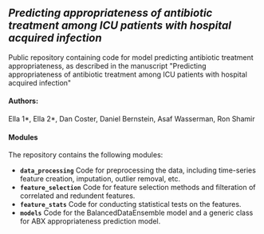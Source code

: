 ## *Predicting appropriateness of antibiotic treatment among ICU patients with hospital acquired infection*
Public repository containing code for model predicting antibiotic treatment appropriateness, as described in the manuscript "Predicting appropriateness of antibiotic treatment among ICU patients with hospital acquired infection"

#### Authors:
Ella 1*, Ella 2*, Dan Coster, Daniel Bernstein, Asaf Wasserman, Ron Shamir

#### Modules
The repository contains the following modules:
* **`data_processing`** Code for preprocessing the data, including time-series feature creation, imputation, outlier removal, etc. 
* **`feature_selection`** Code for feature selection methods and filteration of correlated and redundent features.
* **`feature_stats`** Code for conducting statistical tests on the features.
* **`models`** Code for the BalancedDataEnsemble model and a generic class for ABX appropriateness prediction model.
